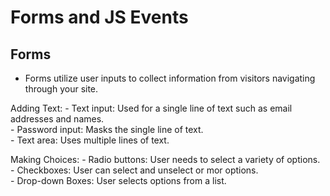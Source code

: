 # Forms and JS Events

## Forms
  - Forms utilize user inputs to collect information from visitors navigating through your site.  
  
  Adding Text:
    - Text input: Used for a single line of text such as email addresses and names.  
    - Password input: Masks the single line of text.  
    - Text area: Uses multiple lines of text.  

  Making Choices: 
    - Radio buttons: User needs to select a variety of options.  
    - Checkboxes: User can select and unselect or mor options.  
    - Drop-down Boxes: User selects options from a list.  

  
